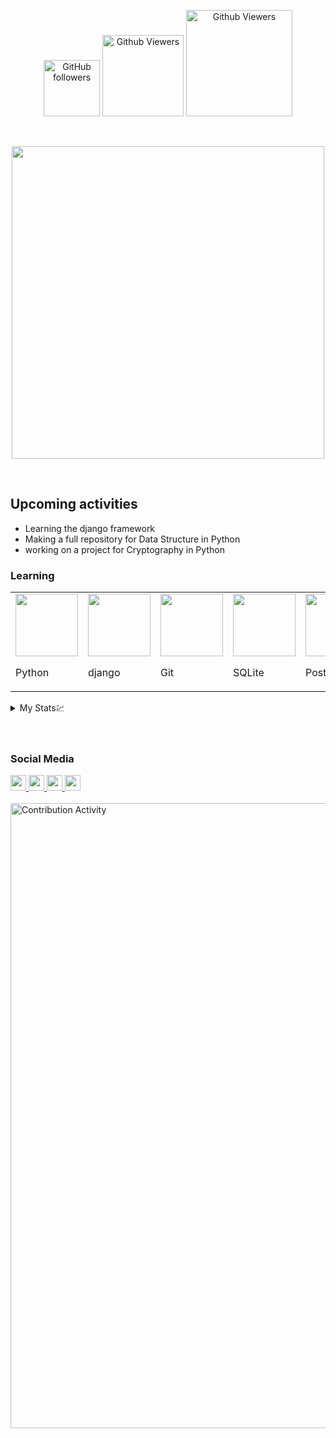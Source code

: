 <p align="center" style="z-index:100">
<img alt="GitHub followers" width="90" src="https://img.shields.io/github/followers/danialazimi10?style=plastic&color=red">
<img alt="Github Viewers" width="130" src="https://komarev.com/ghpvc/?username=danialazimi10&style=plastic&color=green">
<img alt="Github Viewers" width="170" src="https://wakatime.com/badge/user/9b9f332b-8da5-4288-8598-27b8fe015770/project/e84f40d2-ff29-40aa-9a50-0f232e1bb85a.svg">
</p>
<br>

<p align="center">
 <img src="https://github-readme-stats.vercel.app/api?username=danialazimi10&show_icons=true&theme=default" width="500"/>
</p>


<br>

## Upcoming activities

<ul>
 <li>
  Learning the django framework
  </li>
 <li>
  Making a full repository for Data Structure in Python
 </li>
 <li>
  working on a project for Cryptography in Python
 </li>
</ul>

### Learning
<table>
<tr>
<td align="center">
<img src="https://www.vectorlogo.zone/logos/python/python-official.svg" width="100"/>
<p align="justify">
Python
</p>
</td>
<td align="center">
<img src="https://www.vectorlogo.zone/logos/djangoproject/djangoproject-icon.svg" width="100"/>
<p align="justify">
django
</p>
</td>
<td align="center">
<img src="https://www.vectorlogo.zone/logos/git-scm/git-scm-ar21.svg" width="100"/>
<p align="justify">
Git
 <td align="center">
<img src="https://www.vectorlogo.zone/logos/sqlite/sqlite-ar21.svg" width="100"/>
<p align="justify">
SQLite
 <td align="center">
<img src="https://www.vectorlogo.zone/logos/postgresql/postgresql-icon.svg" width="100"/>
<p align="justify">
PostgreSQL
</p>
</td>
</tr>
<table>
 
 

<details>
 <summary>My Stats💹</summary>
<img src="https://wakatime.com/share/@9b9f332b-8da5-4288-8598-27b8fe015770/57aa9f0b-d427-4bb0-a520-49d08faaac7d.svg" width="350">
<img alt="Github Viewers" width="350" src="https://github-readme-stats.vercel.app/api/top-langs/?username=danialazimi10&layout=compact&langs_count=10&theme=buefy">

</details>

<br>

                                                                                        
<br>  

### Social Media 
<a href="https://gitlab.com/azimidanial1380">
    <img src="https://www.vectorlogo.zone/logos/gitlab/gitlab-icon.svg" width="25">
</a>
<a href="https://www.linkedin.com/in/danial-azimi-1256a821a">
    <img src="https://www.vectorlogo.zone/logos/linkedin/linkedin-tile.svg" width="25">
</a>
<a href="https://www.instagram.com/danialazimi10">
     <img src="https://www.vectorlogo.zone/logos/instagram/instagram-tile.svg" width="25">
</a>
<a href="mailto:azimidanial1380@gmail.com">
    <img src="https://www.vectorlogo.zone/logos/gmail/gmail-icon.svg" width="25">
</a>

<br>
<br>
<img alt="Contribution Activity" src="https://activity-graph.herokuapp.com/graph?username=danialazimi10&bg_color=000000&color=0095d9&line=6bd600&point=ffffff" width="1000"/>

<!-- <p align="center">
<img src="mern.gif" width="600"/>
</p> -->
<br>
                                            
                               

